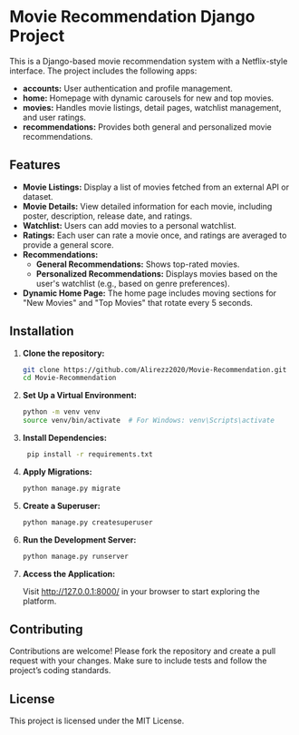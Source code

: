 
# Movie Recommendation Django Project

This is a Django-based movie recommendation system with a Netflix-style interface. The project includes the following apps:

- **accounts:** User authentication and profile management.
- **home:** Homepage with dynamic carousels for new and top movies.
- **movies:** Handles movie listings, detail pages, watchlist management, and user ratings.
- **recommendations:** Provides both general and personalized movie recommendations.

## Features

- **Movie Listings:** Display a list of movies fetched from an external API or dataset.
- **Movie Details:** View detailed information for each movie, including poster, description, release date, and ratings.
- **Watchlist:** Users can add movies to a personal watchlist.
- **Ratings:** Each user can rate a movie once, and ratings are averaged to provide a general score.
- **Recommendations:** 
  - **General Recommendations:** Shows top-rated movies.
  - **Personalized Recommendations:** Displays movies based on the user's watchlist (e.g., based on genre preferences).
- **Dynamic Home Page:** The home page includes moving sections for "New Movies" and "Top Movies" that rotate every 5 seconds.




## Installation

1. **Clone the repository:**

   ```sh
   git clone https://github.com/Alirezz2020/Movie-Recommendation.git
   cd Movie-Recommendation
2. **Set Up a Virtual Environment:**
    ```sh
   python -m venv venv
   source venv/bin/activate  # For Windows: venv\Scripts\activate
3. **Install Dependencies:**
   ```sh
    pip install -r requirements.txt

4. **Apply Migrations:**
    ```sh
    python manage.py migrate
5. **Create a Superuser:**
    ```sh
   python manage.py createsuperuser
6. **Run the Development Server:**
    ```sh
   python manage.py runserver
7. **Access the Application:**

    Visit http://127.0.0.1:8000/ in your browser to start exploring the platform.

## Contributing
Contributions are welcome! Please fork the repository and create a pull request with your changes. Make sure to include tests and follow the project’s coding standards.

## License
This project is licensed under the MIT License.

